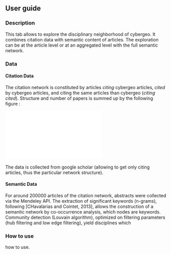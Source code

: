## User guide

### Description

This tab allows to explore the disciplinary neighborhood of cybergeo. It combines citation data with semantic content of articles. The exploration can be at the article level or at an aggregated level with the full semantic network.


### Data

#### Citation Data

The citation network is constituted by articles *citing* cybergeo articles, *cited* by cybergeo articles, and citing the same articles than cybergeo (*citing cited*). Structure and number of papers is summed up by the following figure :

![Citation network](./citnw.pdf)

The data is collected from google scholar (allowing to get only citing articles, thus the particular network structure).

#### Semantic Data

For around 200000 articles of the citation network, abstracts were collected via the Mendeley API. The extraction of significant keywords (n-grams), following [CHavalarias and Cointet, 2013], allows the construction of a semantic network by co-occurrence analysis, which nodes are keywords. Community detection (Louvain algorithm), optimized on filtering parameters (hub filtering and low edge filtering), yield disciplines which



### How to use

how to use.
